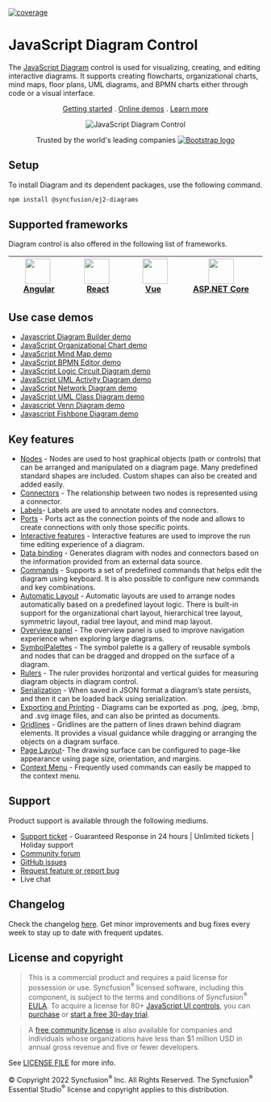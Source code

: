 [![coverage](http://ej2.syncfusion.com/badges/ej2-diagrams/coverage.svg)](http://ej2.syncfusion.com/badges/ej2-diagrams)

# JavaScript Diagram Control

The [JavaScript Diagram](https://www.syncfusion.com/javascript-ui-controls/js-diagram?utm_source=npm&utm_medium=listing&utm_campaign=javascript-diagram-npm) control is used for visualizing, creating, and editing interactive diagrams. It supports creating flowcharts, organizational charts, mind maps, floor plans, UML diagrams, and BPMN charts either through code or a visual interface.

<p align="center">
    <a href="https://ej2.syncfusion.com/documentation/diagram/getting-started/?utm_source=npm&utm_medium=listing&utm_campaign=javascript-diagram-npm">Getting started</a> . 
    <a href="https://ej2.syncfusion.com/demos/?utm_source=npm&utm_medium=listing&utm_campaign=javascript-diagram-npm#/material/diagram/default-functionalities.html">Online demos</a> . 
    <a href="https://www.syncfusion.com/javascript-ui-controls/js-diagram?utm_source=npm&utm_medium=listing&utm_campaign=javascript-diagram-npm">Learn more</a>
</p>

<p align="center">
    <img src="https://raw.githubusercontent.com/SyncfusionExamples/nuget-img/master/javascript/javascript-diagram.png" alt="JavaScript Diagram Control"/>
</p>

<p align="center">
Trusted by the world's leading companies
  <a href="https://www.syncfusion.com">
    <img src="https://raw.githubusercontent.com/SyncfusionExamples/nuget-img/master/syncfusion/syncfusion-trusted-companies.webp" alt="Bootstrap logo">
  </a>
</p>

## Setup

To install Diagram and its dependent packages, use the following command.

```sh
npm install @syncfusion/ej2-diagrams  
```

## Supported frameworks

Diagram control is also offered in the following list of frameworks.

| [<img src="https://ej2.syncfusion.com/github/images/angular.svg" height="50" />](https://www.syncfusion.com/angular-ui-components?utm_medium=listing&utm_source=github)<br/>&nbsp;&nbsp;&nbsp;&nbsp;&nbsp;[Angular](https://www.syncfusion.com/angular-ui-components?utm_medium=listing&utm_source=github)&nbsp;&nbsp;&nbsp;&nbsp; | [<img src="https://ej2.syncfusion.com/github/images/react.svg"  height="50" />](https://www.syncfusion.com/react-ui-components?utm_medium=listing&utm_source=github)<br/>&nbsp;&nbsp;&nbsp;&nbsp;&nbsp;&nbsp;&nbsp;[React](https://www.syncfusion.com/react-ui-components?utm_medium=listing&utm_source=github)&nbsp;&nbsp;&nbsp;&nbsp;&nbsp;&nbsp; | [<img src="https://ej2.syncfusion.com/github/images/vue.svg" height="50" />](https://www.syncfusion.com/vue-ui-components?utm_medium=listing&utm_source=github)<br/>&nbsp;&nbsp;&nbsp;&nbsp;&nbsp;&nbsp;&nbsp;[Vue](https://www.syncfusion.com/vue-ui-components?utm_medium=listing&utm_source=github)&nbsp;&nbsp;&nbsp;&nbsp;&nbsp;&nbsp;&nbsp;&nbsp;&nbsp; | [<img src="https://ej2.syncfusion.com/github/images/netcore.svg" height="50" />](https://www.syncfusion.com/aspnet-core-ui-controls?utm_medium=listing&utm_source=github)<br/>&nbsp;&nbsp;[ASP.NET&nbsp;Core](https://www.syncfusion.com/aspnet-core-ui-controls?utm_medium=listing&utm_source=github)&nbsp;&nbsp; | [<img src="https://ej2.syncfusion.com/github/images/netmvc.svg" height="50" />](https://www.syncfusion.com/aspnet-mvc-ui-controls?utm_medium=listing&utm_source=github)<br/>&nbsp;&nbsp;[ASP.NET&nbsp;MVC](https://www.syncfusion.com/aspnet-mvc-ui-controls?utm_medium=listing&utm_source=github)&nbsp;&nbsp; | 
| :-----: | :-----: | :-----: | :-----: | :-----: |

## Use case demos

* [Javascript Diagram Builder demo](https://ej2.syncfusion.com/showcase/javascript/diagrambuilder/#/home)
* [JavaScript Organizational Chart demo](https://ej2.syncfusion.com/demos/#/bootstrap5/diagram/organization-model.html)
* [JavaScript Mind Map demo](https://ej2.syncfusion.com/demos/#/bootstrap5/diagram/mind-map.html)
* [JavaScript BPMN Editor demo](https://ej2.syncfusion.com/demos/#/bootstrap5/diagram/bpmn-editor.html)
* [JavaScript Logic Circuit Diagram demo](https://ej2.syncfusion.com/demos/#/bootstrap5/diagram/logic-circuit.html)
* [JavaScript UML Activity Diagram demo](https://ej2.syncfusion.com/demos/#/bootstrap5/diagram/uml-activity.html)
* [JavaScript Network Diagram demo](https://ej2.syncfusion.com/demos/#/bootstrap5/diagram/network-diagram.html)
* [JavaScript UML Class Diagram demo](https://ej2.syncfusion.com/demos/#/bootstrap5/diagram/uml-class-diagram.html)
* [Javascript Venn Diagram demo](https://ej2.syncfusion.com/demos/#/bootstrap5/diagram/venn-diagram.html)
* [Javascript Fishbone Diagram demo](https://ej2.syncfusion.com/demos/#/bootstrap5/diagram/fishbone-diagram.html)

## Key features

* [Nodes](https://ej2.syncfusion.com/demos/#/material/diagram/getting-started-node.html) - Nodes are used to host graphical objects (path or controls) that can be arranged and manipulated on a diagram page. Many predefined standard shapes are included. Custom shapes can also be created and added easily.
* [Connectors](https://ej2.syncfusion.com/demos/#/material/diagram/connector.html) - The relationship between two nodes is represented using a connector.
* [Labels](https://ej2.syncfusion.com/demos/#/material/diagram/getting-started-annotation.html)- Labels are used to annotate nodes and connectors.
* [Ports](https://ej2.syncfusion.com/demos/#/material/diagram/port.html) - Ports act as the connection points of the node and allows to create connections with only those specific points.
* [Interactive features](https://ej2.syncfusion.com/demos/#/material/diagram/drawing-tool.html) - Interactive features are used to improve the run time editing experience of a diagram.
* [Data binding](https://ej2.syncfusion.com/demos/#/material/diagram/local-data.html) - Generates diagram with nodes and connectors based on the information provided from an external data source.
* [Commands](https://ej2.syncfusion.com/demos/#/material/diagram/key-board-functions.html) - Supports a set of predefined commands that helps edit the diagram using keyboard. It is also possible to configure new commands and key combinations.
* [Automatic Layout](https://ej2.syncfusion.com/demos/#/material/diagram/hierarchical-model.html) - Automatic layouts are used to arrange nodes automatically based on a predefined layout logic. There is built-in support for the organizational chart layout, hierarchical tree layout, symmetric layout, radial tree layout, and mind map layout.
* [Overview panel](https://ej2.syncfusion.com/demos/#/material/diagram/overview.html) -  The overview panel is used to improve navigation experience when exploring large diagrams.
* [SymbolPalettes](https://ej2.syncfusion.com/demos/#/material/diagram/symbol-palette.html) - The symbol palette is a gallery of reusable symbols and nodes that can be dragged and dropped on the surface of a diagram.
* [Rulers](https://ej2.syncfusion.com/demos/#/material/diagram/drawing-tool.html) - The ruler provides horizontal and vertical guides for measuring diagram objects in diagram control.
* [Serialization](https://ej2.syncfusion.com/demos/#/material/diagram/serialization.html) - When saved in JSON format a diagram’s state persists, and then it can be loaded back using serialization.
* [Exporting and Printing](https://ej2.syncfusion.com/demos/#/material/diagram/print-export.html) - Diagrams can be exported as .png, .jpeg, .bmp, and .svg image files, and can also be printed as documents.
* [Gridlines](https://ej2.syncfusion.com/demos/#/material/diagram/default-functionalities.html) - Gridlines are the pattern of lines drawn behind diagram elements. It provides a visual guidance while dragging or arranging the objects on a diagram surface.
* [Page Layout](https://ej2.syncfusion.com/demos/#/material/diagram/print-export.html)- The drawing surface can be configured to page-like appearance using page size, orientation, and margins.
* [Context Menu](https://ej2.syncfusion.com/demos/#/material/diagram/key-board-functions.html) - Frequently used commands can easily be mapped to the context menu.

## Support

Product support is available through the following mediums.

* [Support ticket](https://support.syncfusion.com/support/tickets/create) - Guaranteed Response in 24 hours | Unlimited tickets | Holiday support
* [Community forum](https://www.syncfusion.com/forums/essential-js2?utm_source=npm&utm_medium=listing&utm_campaign=javascript-diagram-npm)
* [GitHub issues](https://github.com/syncfusion/ej2-javascript-ui-controls/issues/new)
* [Request feature or report bug](https://www.syncfusion.com/feedback/javascript?utm_source=npm&utm_medium=listing&utm_campaign=javascript-diagram-npm)
* Live chat

## Changelog

Check the changelog [here](https://ej2.syncfusion.com/javascript/documentation/release-notes/index). Get minor improvements and bug fixes every week to stay up to date with frequent updates.

## License and copyright

> This is a commercial product and requires a paid license for possession or use. Syncfusion<sup>®</sup> licensed software, including this component, is subject to the terms and conditions of Syncfusion<sup>®</sup> [EULA](https://www.syncfusion.com/eula/es/). To acquire a license for 80+ [JavaScript UI controls](https://www.syncfusion.com/javascript-ui-controls), you can [purchase](https://www.syncfusion.com/sales/products) or [start a free 30-day trial](https://www.syncfusion.com/account/manage-trials/start-trials).

> A [free community license](https://www.syncfusion.com/products/communitylicense) is also available for companies and individuals whose organizations have less than $1 million USD in annual gross revenue and five or fewer developers.

See [LICENSE FILE](https://github.com/syncfusion/ej2/blob/master/license?utm_source=npm&utm_campaign=diagram) for more info.

&copy; Copyright 2022 Syncfusion<sup>®</sup> Inc. All Rights Reserved. The Syncfusion<sup>®</sup> Essential Studio<sup>®</sup> license and copyright applies to this distribution.
